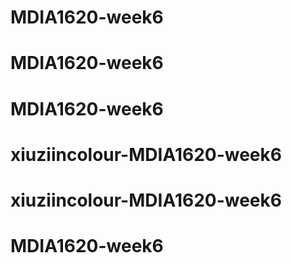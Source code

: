 # MDIA1620-week6
# MDIA1620-week6
# MDIA1620-week6
# xiuziincolour-MDIA1620-week6
# xiuziincolour-MDIA1620-week6
# MDIA1620-week6

